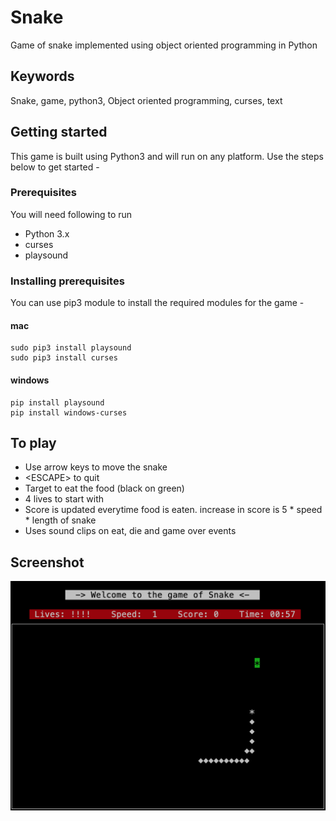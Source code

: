 # Snake
Game of  snake implemented using object oriented programming in Python

## Keywords
Snake, game, python3, Object oriented programming, curses, text

## Getting started
This game is built using Python3 and will run on any platform. Use the steps below to get started - 

### Prerequisites
You will need following to run
* Python 3.x
* curses
* playsound

### Installing prerequisites
You can use pip3 module to install the required modules for the game - 
#### mac
```
sudo pip3 install playsound
sudo pip3 install curses
```
#### windows
```
pip install playsound
pip install windows-curses
```


## To play
* Use arrow keys to move the snake
* \<ESCAPE\> to quit
* Target to eat the food (black on green)
* 4 lives to start with
* Score is updated everytime food is eaten. increase in score is 5 * speed * length of snake
* Uses sound clips on eat, die and game over events

## Screenshot
![Alt text](/screenshots/s1.png "Screenshot of the game")
